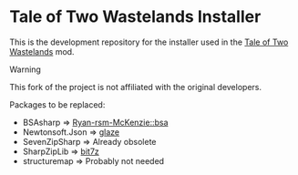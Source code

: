 Tale of Two Wastelands Installer
============

This is the development repository for the installer used in the [Tale of Two Wastelands](http://www.twowastelands.com/) mod.

> [!WARNING]
> This fork of the project is not affiliated with the original developers.

Packages to be replaced:
- BSAsharp          => [Ryan-rsm-McKenzie::bsa](https://github.com/Ryan-rsm-McKenzie/bsa)
- Newtonsoft.Json   => [glaze](https://github.com/stephenberry/glaze)
- SevenZipSharp     => Already obsolete
- SharpZipLib       => [bit7z](https://github.com/rikyoz/bit7z)
- structuremap      => Probably not needed
